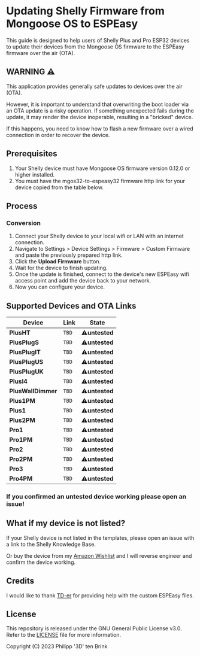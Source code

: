 # Updating Shelly Firmware from Mongoose OS to ESPEasy

This guide is designed to help users of Shelly Plus and Pro ESP32 devices to update their devices from the Mongoose OS firmware to the ESPEasy firmware over the air (OTA).

## WARNING :warning:

This application provides generally safe updates to devices over the air (OTA). 

However, it is important to understand that overwriting the boot loader via an OTA update is a risky operation. If something unexpected fails during the update, it may render the device inoperable, resulting in a "bricked" device.

If this happens, you need to know how to flash a new firmware over a wired connection in order to recover the device.

## Prerequisites

1. Your Shelly device must have Mongoose OS firmware version 0.12.0 or higher installed.
2. You must have the mgos32-to-espeasy32 firmware http link for your device copied from the table below.

## Process

### Conversion

1. Connect your Shelly device to your local wifi or LAN with an internet connection.
2. Navigate to Settings > Device Settings > Firmware > Custom Firmware and paste the previously prepared http link. 
3. Click the **Upload Firmware** button.
4. Wait for the device to finish updating.
5. Once the update is finished, connect to the device's new ESPEasy wifi access point and add the device back to your network.
6. Now you can configure your device.

## Supported Devices and OTA Links

| **Device** | **Link** | **State** |
|------|------|------|
| **PlusHT** |   `TBD`   |   :warning:**untested**   |
| **PlusPlugS** |   `TBD`   |   :warning:**untested**   |
| **PlusPlugIT** |   `TBD`   |   :warning:**untested**   |
| **PlusPlugUS** |   `TBD`   |   :warning:**untested**   |
| **PlusPlugUK** |   `TBD`   |   :warning:**untested**   |
| **PlusI4** |   `TBD`   |   :warning:**untested**   |
| **PlusWallDimmer** |   `TBD`   |   :warning:**untested**   |
| **Plus1PM** |   `TBD`   |   :warning:**untested**   |
| **Plus1** |   `TBD`   |   :warning:**untested**   |
| **Plus2PM** |   `TBD`   |   :warning:**untested**   |
| **Pro1** |   `TBD`   |   :warning:**untested**   |
| **Pro1PM** |   `TBD`   |   :warning:**untested**   |
| **Pro2** |   `TBD`   |   :warning:**untested**   |
| **Pro2PM** |   `TBD`   |   :warning:**untested**   |
| **Pro3** |   `TBD`   |   :warning:**untested**   |
| **Pro4PM** |   `TBD`   |   :warning:**untested**   |

### If you confirmed an **untested** device working please open an issue!

## What if my device is not listed?

If your Shelly device is not listed in the templates, please open an issue with a link to the Shelly Knowledge Base.

Or buy the device from my [Amazon Wishlist](https://www.amazon.de/hz/wishlist/ls/2ZS2NBA6PPEDD) and I will reverse engineer and confirm the device working.

## Credits

I would like to thank [TD-er](https://github.com/TD-er) for providing help with the custom ESPEasy files.

## License

This repository is released under the GNU General Public License v3.0. Refer to the [LICENSE](LICENSE) file for more information. 

Copyright (C) 2023 Philipp '3D' ten Brink 
